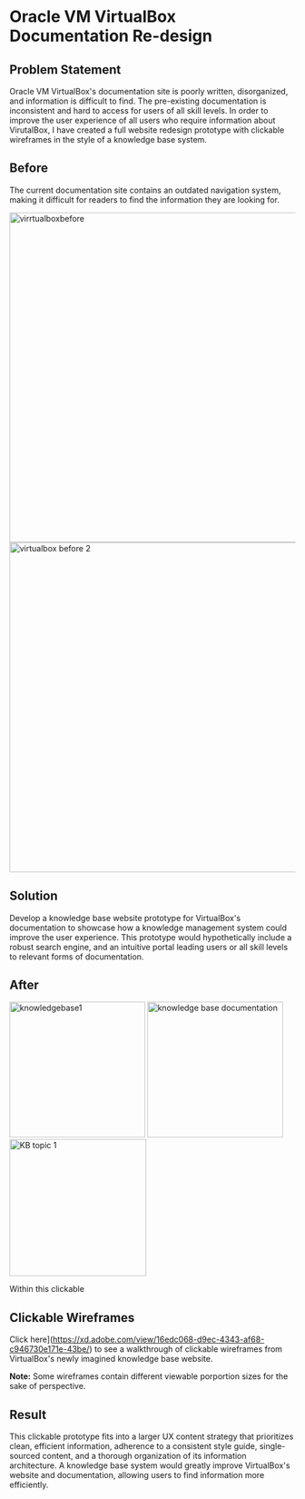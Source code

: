# Oracle VM VirtualBox Documentation Re-design

## Problem Statement 

Oracle VM VirtualBox's documentation site is poorly written, disorganized, and information is difficult to find. The pre-existing documentation is inconsistent and hard to access for users of all skill levels. In order to improve the user experience of all users who require information about VirutalBox, I have created a full website redesign prototype with clickable wireframes in the style of a knowledge base system.

## Before
The current documentation site contains an outdated navigation system, making it difficult for readers to find the information they are looking for.

<img width="581" alt="virrtualboxbefore" src="https://github.com/bieniaragwen/technicalwritingportfolio/assets/152110486/1117ae5b-4355-49ed-bb59-85b131b60b9d">
<img width="581" alt="virtualbox before 2" src="https://github.com/bieniaragwen/technicalwritingportfolio/assets/152110486/fedb246e-d32f-438a-874c-1ea7757fccc2">


## Solution 

Develop a knowledge base website prototype for VirtualBox's documentation to showcase how a knowledge management system could improve the user experience. This prototype would hypothetically include a robust search engine, and an intuitive portal leading users or all skill levels to relevant forms of documentation. 


## After

<img width="239" alt="knowledgebase1" src="https://github.com/bieniaragwen/technicalwritingportfolio/assets/152110486/b82fcec5-0d68-4dfe-babd-7371b91e243d">
<img width="239" alt="knowledge base documentation" src="https://github.com/bieniaragwen/technicalwritingportfolio/assets/152110486/c400ae11-9be4-4c7c-9792-3b74fb8cfc50">
<img width="241" alt="KB topic 1" src="https://github.com/bieniaragwen/technicalwritingportfolio/assets/152110486/58c6c219-fbce-444c-a535-6af4e42c45d3">

Within this clickable 

## Clickable Wireframes
Click here](https://xd.adobe.com/view/16edc068-d9ec-4343-af68-c946730e171e-43be/) to see a walkthrough of clickable wireframes from VirtualBox's newly imagined knowledge base website. 

**Note:** Some wireframes contain different viewable porportion sizes for the sake of perspective.

## Result

This clickable prototype fits into a larger UX content strategy that prioritizes clean, efficient information, adherence to a consistent style guide, single-sourced content, and a thorough organization of its information architecture. A knowledge base system would greatly improve VirtualBox's website and documentation, allowing users to find information more efficiently. 
